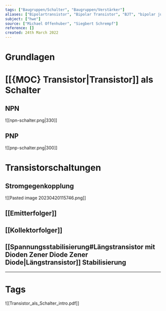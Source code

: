 ```yaml
---
tags: ["Baugruppen/Schalter", "Baugruppen/Verstärker"]
aliases: ["Bipolartransistor", "Bipolar Transistor", "BJT", "bipolar junction transistor"]
subject: ["hwe"]
source: ["Michael Offenhuber", "Siegbert Schrempf"]
reference: []
created: 24th March 2022
---
```


# Grundlagen

# [[{MOC} Transistor|Transistor]] als Schalter
## NPN
![[npn-schalter.png|330]]
## PNP
![[pnp-schalter.png|300]]
# Transistorschaltungen
## Stromgegenkopplung
![[Pasted image 20230420115746.png]]
## [[Emitterfolger]]
## [[Kollektorfolger]]
## [[Spannungsstabilisierung#Längstransistor mit Dioden Zener Diode Zener Diode|Längstransistor]] Stabilisierung

---
# Tags
![[Transistor_als_Schalter_intro.pdf]]
